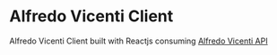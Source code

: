 # Alfredo Vicenti Client

Alfredo Vicenti Client built with Reactjs consuming [Alfredo Vicenti API](https://github.com/AdrianoLG/alfredo-vicenti-server)
